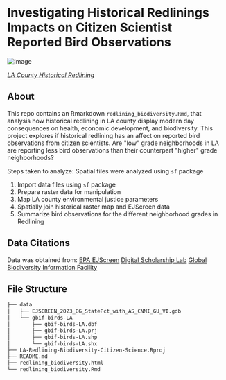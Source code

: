 # Investigating Historical Redlinings Impacts on Citizen Scientist Reported Bird Observations
![image](https://github.com/hazelvaq/LA-Redlining-Biodiversity-Citizen-Science/assets/108312152/c8121288-e200-4d8b-abba-6ff813f1a1e7)


[*LA County Historical Redlining*](https://pbssocal.org/shows/lost-la/segregation-in-the-city-of-angels-a-1939-map-of-housing-inequality-in-l-a)

## About 

This repo contains an Rmarkdown `redlining_biodiversity.Rmd`, that analysis how historical redlining in LA county display modern day consequences 
on health, economic development, and biodiversity. This project explores if historical redlining has an affect on reported bird observations from citizen scientists. 
Are "low" grade neighborhoods in LA are reporting less bird observations than their counterpart "higher" grade neighborhoods?

Steps taken to analyze:
Spatial files were analyzed using `sf` package
1. Import data files using `sf` package
2. Prepare raster data for manipulation
3. Map LA county environmental justice parameters
4. Spatially join historical raster map and EJScreen data
5. Summarize bird observations for the different neighborhood grades in Redlining 

## Data Citations
Data was obtained from:
[EPA EJScreen](https://ejscreen.epa.gov/mapper/)
[Digital Scholarship Lab](https://dsl.richmond.edu/)
[Global Biodiversity Information Facility](gbif.org)

## File Structure
```bash
├── data
│   ├── EJSCREEN_2023_BG_StatePct_with_AS_CNMI_GU_VI.gdb
│   └── gbif-birds-LA
│       ├── gbif-birds-LA.dbf
│       ├── gbif-birds-LA.prj
│       ├── gbif-birds-LA.shp
│       └── gbif-birds-LA.shx
├── LA-Redlining-Biodiversity-Citizen-Science.Rproj
├── README.md
├── redlining_biodiversity.html
└── redlining_biodiversity.Rmd
```
